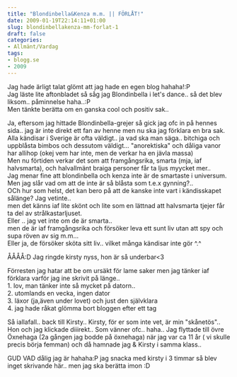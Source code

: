 ```yaml
---
title: "Blondinbella&Kenza m.m. || FÖRLÅT!"
date: 2009-01-19T22:14:11+01:00
slug: blondinbellakenza-mm-forlat-1
draft: false
categories:
- Allmänt/Vardag
tags:
- blogg.se
- 2009
---
```

Jag hade ärligt talat glömt att jag hade en egen blog hahaha!:P  
Jag läste lite aftonbladet så såg jag Blondinbella i let's dance.. så det blev liksom.. påminnelse haha..:P  
Men tänkte berätta om en ganska cool och positiv sak..  
  
Ja, eftersom jag hittade Blondinbella-grejer så gick jag ofc in på hennes sida.. jag är inte direkt ett fan av henne men nu ska jag förklara en bra sak.  
Alla kändisar i Sverige är ofta väldigt.. ja vad ska man säga.. bitchiga och uppblåsta bimbos och dessutom väldigt... "anorektiska" och dåliga vanor har allihop (okej vem har inte, men de verkar ha en jävla massa)  
Men nu förtiden verkar det som att framgångsrika, smarta (mja, iaf halvsmarta), och halvallmänt braiga personer får ta ljus myycket mer..  
Jag menar fine att blondinbella och kenza inte är de smartaste i universum. Men jag slår vad om att de inte är så blåsta som t.e.x gynning?..  
OCh hur som helst, det kan bero på att de kanske inte vart i kändisskapet sålänge? Jag vetinte..  
men det känns iaf lite skönt och lite som en lättnad att halvsmarta tjejer får ta del av strålkastarljuset.  
Eller .. jag vet inte om de är smarta..  
men de är iaf framgångsrika och försöker leva ett sunt liv utan att spy och supa röven av sig m.m...  
Eller ja, de försöker sköta sitt liv.. vilket många kändisar inte gör ^.^  
  
ÅÅÅÅ:D Jag ringde kirsty nyss, hon är så underbar<3  
  
Förresten jag hatar att be om ursäkt för lame saker men jag tänker iaf förklara varför jag ine skrivit på länge..  
1\. lov, man tänker inte så mycket på datorn..  
2\. utomlands en vecka, ingen dator  
3\. läxor (ja,även under lovet) och just den självklara  
4\. jag hade råkat glömma bort bloggen efter ett tag  
  
Så iallafall.. back till Kirsty.. Kirsty, för er som inte vet, är min "skånetös".. Hon och jag klickade diiirekt.. Som vänner ofc.. haha.. Jag flyttade till övre Öxnehaga (2a gången jag bodde på öxnehaga) när jag var ca 11 år ( vi skulle precis börja femman) och då hamnade jag & Kirsty i samma klass..  
  
GUD VAD dålig jag är hahaha:P jag snacka med kirsty i 3 timmar så blev inget skrivande här.. men jag ska berätta imon :D